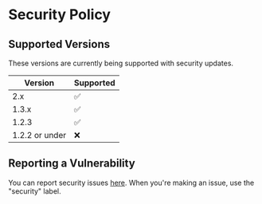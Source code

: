# Security Policy

## Supported Versions

These versions are currently being supported with security updates.

| Version          | Supported          |
| ---------------- | ------------------ |
| 2.x              | :white_check_mark: |
| 1.3.x            | :white_check_mark: |
| 1.2.3            | :white_check_mark: |
| 1.2.2 or under   | :x:                |

## Reporting a Vulnerability

You can report security issues [here](https://github.com/Wrapper-Offline/Wrapper-Offline-Dev-Experiments/issues). When you're making an issue, use the "security" label.

